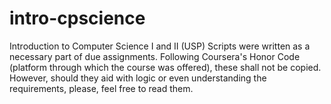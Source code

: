 # intro-cpscience

Introduction to Computer Science I and II (USP)
Scripts were written as a necessary part of due assignments. Following Coursera's Honor Code (platform through which the course was offered), these shall not be copied. However, should they aid with logic or even understanding the requirements, please, feel free to read them.
